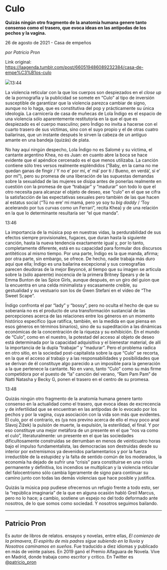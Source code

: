 # Culo

**Quizás ningún otro fragmento de la anatomía humana genere tanto consenso como el trasero, que evoca ideas en las antípodas de los pechos y la vagina.**

26 de agosto de 2021 - Casa de empeños

_por Patricio Pron_

Link original: https://laagenda.tumblr.com/post/660519486089232384/casa-de-empe%C3%B1os-culo

![](https://64.media.tumblr.com/90f335e9c009f811079bc67b801def07/521fdf419a60b137-81/s500x750/10ee23107dd10f7350ff5821021b6a3e8eaffcaa.jpg)13:44 

La violencia
reticular con la que los cuerpos son despiezados en el *close up* de
la pornografía y la publicidad se somete en “Culo” al tipo de inversión
susceptible de garantizar que la violencia parezca cambiar de signo, aunque no
lo haga, que es constitutiva del pop y prácticamente su única ideología. La
carnicería de casa de muñecas de Lola Índigo es el espacio de una violencia
sólo aparentemente restitutoria en la que el que es despiezado es el cuerpo
masculino; pero Índigo no invita a hacerse con el cuarto trasero de sus
víctimas, sino con el suyo propio y el de otras cuatro bailarinas, que un
instante después le sirven la cabeza de un antiguo amante en una bandeja (quizás)
de plata. 

No hay aquí ningún
despecho, Lola Índigo no es Salomé y su víctima, el cantante
argentino Khea, no es Juan: en cuanto abre la boca se hace evidente que el
apéndice cercenado es el que menos utilizaba. La canción contiene sólo tres
versos realmente espléndidos (“Baby, en la cama no me quedan ganas de fingir /
Y no e’ por mí, e’ má’ por ti / Bueno, en verdá’, sí e’ por
mí”), pero su promesa de una liberación de las supuestas demandas sobre la
sexualidad de las mujeres se disipa antes de ponerlas realmente en cuestión con
la promesa de que “trabajar” y “madurar” son todo lo que el otro necesita para
alcanzar el objeto de deseo, ese “culo” en el que se cifra la satisfacción de
las expectativas sexuales pero también de las que hacen al estatus social (“Tú
no ere’ mi mamá, pero yo soy tu *big daddy* / ‘Toy acelerando
por tus curvas como un Ferrari”, recita Khea) y de una relación en la que lo
determinante resultaría ser “el que manda”. 

13:46 

La importancia de
la música pop en nuestras vidas, la perdurabilidad de sus efectos siempre provisionales,
fugaces, que duran hasta la siguiente canción, hasta la nueva tendencia
exactamente igual y, por lo tanto, completamente diferente, está en su
capacidad para formular dos discursos antitéticos al mismo tiempo. Por una
parte, Índigo es la que manda, afirma; por otra parte, sin
embargo, se ofrece. De hecho, nadie trabaja más duro aquí que ella; Índigo es
una bailarina excepcional y sus coreografías parecen deudoras de la mejor
Beyoncé, al tiempo que su imagen se articula sobre la (sólo aparente) inocencia
de la primera Britney Spears y de la Emma Bunton de las Spice Girls, aunque después,
en un giro del guion que la encuentra en una celda minimalista y
escasamente creíble, su gestualidad y su vestuario son los de Gwen Stefani en
el vídeo de “The Sweet Scape”. 

Índigo confronta el
par “lady” y “bossy”, pero no oculta el hecho de que su soberanía no es el
producto de una transformación sustancial de las percepciones acerca de las
relaciones entre los géneros en un momento histórico específico (que ratifica,
también, en la medida en que piensa en esos géneros en términos binarios), sino
de su supeditación a las dinámicas económicas de la concentración de la riqueza
y su exhibición. En el mundo de “Culo”, como en el nuestro, la potestad del
acceso al objeto de deseo está determinada por la capacidad adquisitiva y el
bienestar material, de allí la importancia de la dupla “trabajar” y “madurar”.
Pero el problema radica en otro sitio, en la sociedad post-capitalista sobre
la que “Culo” se recorta, en la que el acceso al trabajo y a las
responsabilidades y posibilidades que se derivan de él constituye algo parecido
a un imposible para la generación a la que pertenece la cantante. No en vano,
tanto “Culo” como su más firme competidora por el puesto de “la” canción del
verano, “Ram Pam Pam” de Natti Natasha y Becky G, ponen el
trasero en el centro de su promesa. 

13:48 

Quizás ningún otro
fragmento de la anatomía humana genere tanto consenso en la actualidad como el
trasero, que evoca ideas de excrecencia y de infertilidad que se encuentran en
las antípodas de lo evocado por los pechos y por la vagina, cuya asociación con
la vida son más que evidentes. El culo, por el contrario, es (ya nos previno acerca
de ello el muy poco anal Slavoj Žižek) la pulsión de muerte, la expulsión,
la esterilidad, el final. Y por eso constituye una mejor metáfora de un
presente en el que “nos va como el culo”, literaturalmente: un presente en el
que las sociedades dificultosamente construidas se derrumban en menos de
veinticuatro horas bajo el impulso fundamentalista, las democracias son
destruidas desde su interior por extremismos ya devenidos parlamentarios y por
la fuerza irreductible de la estupidez y la falta de sentido común de los
moderados, la economía ha dejado de sufrir una “crisis” para constituirse en
una crisis permanente y definitiva, los incendios se multiplican y la violencia
reticular del falocentrismo sólo cambia ligeramente de signo para continuar su
camino junto con todas las demás violencias que hace posible y justifica. 

Quizás la música
pop pudiese ofrecernos un refugio frente a todo esto, ser la “república
imaginaria” de la que en alguna ocasión habló Greil Marcus, pero no
lo hace; a cambio, sostiene un espejo no del todo deformado ante nosotros, de
lo que somos como sociedad. Y nosotros seguimos bailando.



---

Patricio Pron
-------------

 Es autor de libros de relatos. ensayos y novelas, entre ellas, *El comienzo de la primavera*, *El espíritu de mis padres sigue subiendo en la lluvia* y *Nosotros caminamos en sueños*. Fue traducido a diez idiomas y publicado en más de veinte países. En 2019 ganó el Premio Alfaguara de Novela. Vive en Madrid, donde trabaja como escritor y crítico. En Twitter es [@patricio\_pron](https://twitter.com/patricio_pron) 

